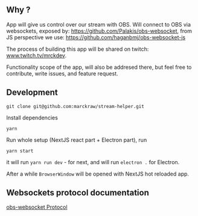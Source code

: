 ## Why ?
App will give us control over our stream with OBS. Will connect to OBS via websockets, exposed by: https://github.com/Palakis/obs-websocket, from JS perspective we use: https://github.com/haganbmj/obs-websocket-js

The process of building this app will be shared on twitch: www.twitch.tv/mrckdev. 

Functionality scope of the app, will also be addresed there, but feel free to contribute, write issues, and feature request.

## Development
```
git clone git@github.com:marckraw/stream-helper.git
```
Install dependencies

```i
yarn
```

Run whole setup (NextJS react part + Electron part), run
```
yarn start
```
it will run `yarn run dev` - for next, and will run `electron .` for Electron.

After a while `BrowserWindow` will be opened with NextJS hot reloaded app.

## Websockets protocol documentation
[obs-websocket Protocol](https://github.com/Palakis/obs-websocket/blob/4.x-current/docs/generated/protocol.md)

